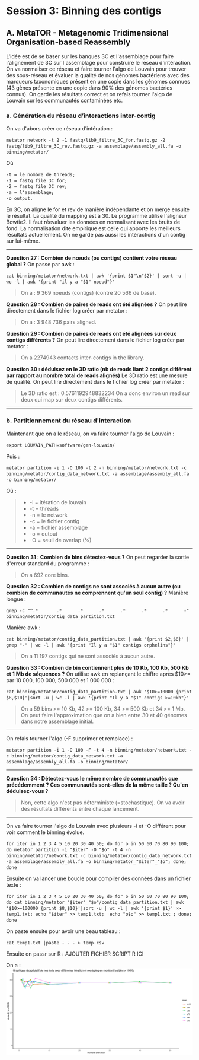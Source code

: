 # Session 3: Binning des contigs

## A. MetaTOR - Metagenomic Tridimensional Organisation-based Reassembly

L'idée est de se baser sur les banques 3C et l'assemblage pour faire l'alignement de 3C sur l'assemblage pour construire le réseau d'intéraction. On va normaliser ce réseau et faire tourner l'algo de Louvain pour trouver des sous-réseau et évaluer la qualité de nos génomes bactériens avec des marqueurs taxonomiques présent en une copie dans les génomes connues (43 gènes présente en une copie dans 90% des génomes bactéries connus). On garde les résultats correct et on refais tourner l'algo de Louvain sur les communautés contaminées etc.

### a. Génération du réseau d’interactions inter-contig

On va d'abors créer ce réseau d'intération :
```
metator network -t 2 -1 fastq/lib9_filtre_3C_for.fastq.gz -2 fastq/lib9_filtre_3C_rev.fastq.gz -a assemblage/assembly_all.fa -o binning/metator/
```
Où
```
-t = le nombre de threads;
-1 = fastq file 3C for;
-2 = fastq file 3C rev;
-a = l'assemblage;
-o output.
```
En 3C, on aligne le for et rev de manière indépendante et on merge ensuite le résultat. La qualité du mapping est à 30. Le programme utilise l'aligneur Bowtie2. Il faut réevaluer les données en normalisant avec les bruits de fond. La normalisation dite empirique est celle qui apporte les meilleurs résultats actuellement. On ne garde pas aussi les intéractions d'un contig sur lui-même.

-----------------------------------------------------------------------------------------------------------------------------------------------------------
**Question 27 : Combien de nœuds (ou contigs) contient votre réseau global ?**
On passe par awk :
```
cat binning/metator/network.txt | awk '{print $1"\n"$2}' | sort -u | wc -l | awk '{print "il y a "$1" noeud"}'
```
>On a : 9 369 noeuds (contigs) (contre 20 566 de base).

**Question 28 : Combien de paires de reads ont été alignées ?**
On peut lire directement dans le fichier log créer par metator :
> On a : 3 948 736 pairs aligned.

**Question 29 : Combien de paires de reads ont été alignées sur deux contigs différents ?**
On peut lire directement dans le fichier log créer par metator :
>On a 2274943 contacts inter-contigs in the library.

**Question 30 : déduisez en le 3D ratio (nb de reads liant 2 contigs différent par rapport au nombre total de reads alignés)**
Le 3D ratio est une mesure de qualité. On peut lire directement dans le fichier log créer par metator :
>Le 3D ratio est : 0.5761192948832234
On a donc environ un read sur deux qui map sur deux contigs différents.
-----------------------------------------------------------------------------------------------------------------------------------------------------------

### b. Partitionnement du réseau d'interaction

Maintenant que on a le réseau, on va faire tourner l'algo de Louvain :
```
export LOUVAIN_PATH=software/gen-louvain/
```
Puis :
```
metator partition -i 1 -O 100 -t 2 -n binning/metator/network.txt -c binning/metator/contig_data_network.txt -a assemblage/assembly_all.fa -o binning/metator/
```
Où :
> * -i = itération de louvain
> * -t = threads
> * -n = le network
> * -c = le fichier contig
> * -a = fichier assemblage
> * -o = output
> * -O = seuil de overlap (%)

-----------------------------------------------------------------------------------------------------------------------------------------------------------
**Question 31 : Combien de bins détectez-vous ?**
On peut regarder la sortie d'erreur standard du programme :
>On a 692 core bins.


**Question 32 : Combien de contigs ne sont associés à aucun autre (ou combien de communautés ne comprennent qu'un seul contig) ?**
Manière longue :
```
grep -c "^.*       .*      .*      .*      .*      .*      .*      -" binning/metator/contig_data_partition.txt
```
Manière awk :
```
cat binning/metator/contig_data_partition.txt | awk '{print $2,$8}' | grep "-" | wc -l | awk '{print "Il y a "$1" contigs orphelins"}'
```
>On a 11 197 contigs qui ne sont associés à aucun autre.


**Question 33 : Combien de bin contiennent plus de 10 Kb, 100 Kb, 500 Kb et 1 Mb de séquences ?**
On utilise awk en replançant le chiffre après $10>= par 10 000, 100 000, 500 000 et 1 000 000 :
```
cat binning/metator/contig_data_partition.txt | awk '$10>=10000 {print $8,$10}'|sort -u | wc -l | awk '{print "Il y a "$1" contigs >=10kb"}'
```
>On a 59 bins >= 10 Kb, 42 >= 100 Kb, 34 >= 500 Kb et 34 >= 1 Mb. On peut faire l'approximation que on a bien entre 30 et 40 génomes dans notre assemblage initial.
-----------------------------------------------------------------------------------------------------------------------------------------------------------
On refais tourner l'algo (-F supprimer et remplace) :
```
metator partition -i 1 -O 100 -F -t 4 -n binning/metator/network.txt -c binning/metator/contig_data_network.txt -a assemblage/assembly_all.fa -o binning/metator/
```
-----------------------------------------------------------------------------------------------------------------------------------------------------------
**Question 34 : Détectez-vous le même nombre de communautés que précédemment ? Ces communautés sont-elles de la même taille ? Qu'en déduisez-vous ?**
>Non, cette algo n'est pas déterministe (=stochastique). On va avoir des résultats différents entre chaque lancement.
-----------------------------------------------------------------------------------------------------------------------------------------------------------
On va faire tourner l'algo de Louvain avec plusieurs -i et -O différent pour voir comment le binning évolue.
```
for iter in 1 2 3 4 5 10 20 30 40 50; do for o in 50 60 70 80 90 100; do metator partition -i "$iter" -O "$o" -t 4 -n binning/metator/network.txt -c binning/metator/contig_data_network.txt -a assemblage/assembly_all.fa -o binning/metator_"$iter"_"$o"; done; done
```
Ensuite on va lancer une boucle pour compiler des données dans un fichier texte :
```
for iter in 1 2 3 4 5 10 20 30 40 50; do for o in 50 60 70 80 90 100; do cat binning/metator_"$iter"_"$o"/contig_data_partition.txt | awk '$10>=100000 {print $8,$10}'|sort -u | wc -l | awk '{print $1}' >> temp1.txt; echo "$iter" >> temp1.txt;  echo "o$o" >> temp1.txt ; done; done
```
On paste ensuite pour avoir une beau tableau :
```
cat temp1.txt |paste - - - > temp.csv
```
Ensuite on passr sur R : AJOUTER FICHIER SCRIPT R ICI

On a :
![prodigal](/pictures/Graph1.png)
